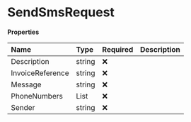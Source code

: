 # SendSmsRequest

**Properties**

| Name             | Type         | Required | Description |
| :--------------- | :----------- | :------- | :---------- |
| Description      | string       | ❌       |             |
| InvoiceReference | string       | ❌       |             |
| Message          | string       | ❌       |             |
| PhoneNumbers     | List<string> | ❌       |             |
| Sender           | string       | ❌       |             |

<!-- This file was generated by liblab | https://liblab.com/ -->
